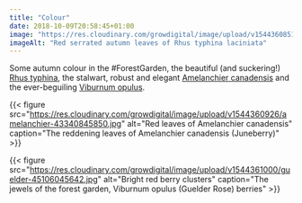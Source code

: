 ```yaml
---
title: "Colour"
date: 2018-10-09T20:58:45+01:00
image: "https://res.cloudinary.com/growdigital/image/upload/v1544360851/rhus-31281175558.jpg"
imageAlt: "Red serrated autumn leaves of Rhus typhina laciniata"
---
```


Some autumn colour in the #ForestGarden, the beautiful (and suckering!) [Rhus typhina](http://temperate.theferns.info/viewtropical.php?id=Rhus+typhina), the stalwart, robust and elegant [Amelanchier canadensis](http://temperate.theferns.info/viewtropical.php?id=Amelanchier+canadensis) and the ever-beguiling [Viburnum opulus](http://temperate.theferns.info/viewtropical.php?id=Viburnum+opulus). 

{{< figure src="https://res.cloudinary.com/growdigital/image/upload/v1544360926/amelanchier-43340845850.jpg" alt="Red leaves of Amelanchier canadensis" caption="The reddening leaves of Amelanchier canadensis (Juneberry)" >}}

{{< figure src="https://res.cloudinary.com/growdigital/image/upload/v1544361000/guelder-45106045642.jpg" alt="Bright red berry clusters" caption="The jewels of the forest garden, Viburnum opulus (Guelder Rose) berries" >}}
